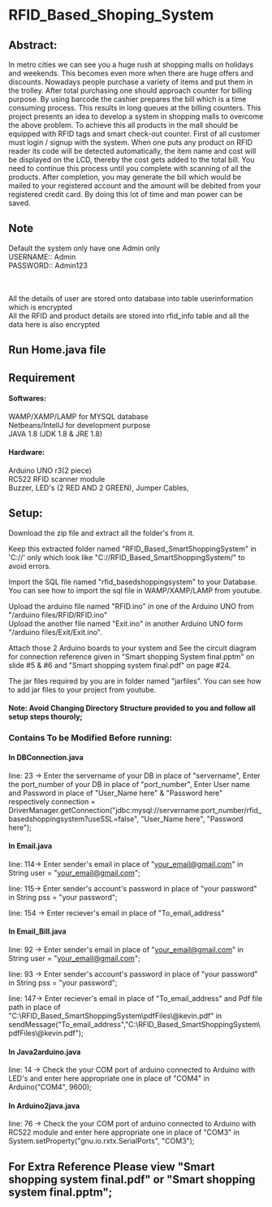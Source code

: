 # RFID_Based_Shoping_System

## Abstract:
In metro cities we can see you a huge rush at shopping malls on holidays and weekends. This becomes even more when there are huge offers and discounts. Nowadays people purchase a variety of items and put them in the trolley. After total purchasing one should approach counter for billing purpose. By using barcode the cashier prepares the bill which is a time consuming process. This results in long queues at the billing counters. This project presents an idea to develop a system in shopping malls to overcome the above problem. To achieve this all products in the mall should be equipped with RFID tags and smart check-out counter. First of all customer must login / signup with the system. When one puts any product on RFID reader its code will be detected automatically, the item name and cost will be displayed on the LCD, thereby the cost gets added to the total bill. You need to continue this process until you complete with scanning of all the products. After completion, you may generate the bill which would be mailed to your registered account and the amount will be debited from your registered credit card. By doing this lot of time and man power can be saved.

## Note
Default the system only have one Admin only 
<br>USERNAME:: Admin
<br>PASSWORD:: Admin123

<br><br>All the details of user are stored onto database into table userinformation which is encrypted
<br>All the RFID and product details are stored into rfid_info table and all the data here is also encrypted 
    
Run Home.java file
-

## Requirement
#### Softwares:
 WAMP/XAMP/LAMP for MYSQL database <br> Netbeans/IntelIJ for development purpose <br>
 JAVA 1.8 (JDK 1.8 & JRE 1.8)

#### Hardware:
 Arduino UNO r3(2 piece) <br>RC522 RFID scanner module <br>Buzzer, LED's (2 RED AND 2 GREEN), Jumper Cables, 

## Setup:
 Download the zip file and extract all the folder's from it.

 Keep this extracted folder named "RFID_Based_SmartShoppingSystem" in 'C://' only which     look like "C://RFID_Based_SmartShoppingSystem/" to avoid errors.

 Import the SQL file named "rfid_basedshoppingsystem" to your Database. You can see how to import the sql file in WAMP/XAMP/LAMP from youtube. 
 
 Upload the arduino file named "RFID.ino" in one of the Arduino UNO from "/arduino files/RFID/RFID.ino"<br> Upload the another file named "Exit.ino" in another Arduino UNO form "/arduino files/Exit/Exit.ino".

 Attach those 2 Arduino boards to your system and See the circuit diagram for connection reference given in "Smart shopping System    final.pptm" on slide #5 & #6 and "Smart shopping system final.pdf" on page #24.
 
 The jar files required by you are in  folder named "jarfiles". You can see how to add jar files to your project from youtube.

#### Note: Avoid Changing Directory Structure provided to you and follow all setup steps thouroly;  

###  Contains To be Modified Before running:
#### In DBConnection.java
line: 23 -> Enter the servername of your DB in place of "servername",
       Enter the port_number of your DB in place of "port_number",
       Enter User name and Password in place of "User_Name here" & "Password here" respectively
connection = DriverManager.getConnection("jdbc:mysql://servername:port_number/rfid_basedshoppingsystem?useSSL=false", "User_Name here", "Password here");
 
#### In Email.java
line: 114->  Enter sender's email in place of "your_email@gmail.com" in String user = "your_email@gmail.com";

line: 115-> Enter sender's account's password in place of "your password" in String pss = "your password";

line: 154 -> Enter reciever's email in place of "To_email_address"

#### In Email_Bill.java
line: 92 -> Enter sender's email in place of "your_email@gmail.com" in String user = "your_email@gmail.com";

line: 93 -> Enter sender's account's password in place of "your password" in String pss = "your password";

line: 147-> Enter reciever's email in place of "To_email_address" and Pdf file path in place of "C:\\RFID_Based_SmartShoppingSystem\\pdfFiles\\@kevin.pdf" in sendMessage("To_email_address","C:\\RFID_Based_SmartShoppingSystem\\pdfFiles\\@kevin.pdf");
 
#### In Java2arduino.java 
line: 14 -> Check the your COM port of arduino connected to Arduino with LED's and enter here appropriate one in place of "COM4" in Arduino("COM4", 9600);

#### In Arduino2java.java
line: 76 -> Check the your COM port of arduino connected to Arduino with RC522 module and enter here appropriate
    one in place of "COM3" in System.setProperty("gnu.io.rxtx.SerialPorts", "COM3");
     
For Extra Reference Please view "Smart shopping system final.pdf" or "Smart shopping system final.pptm";
-
